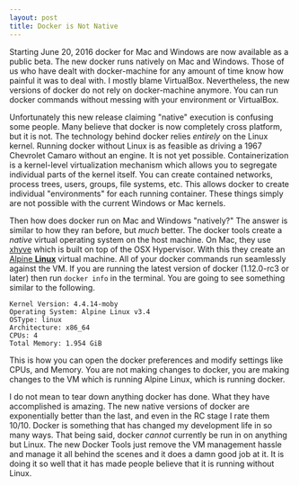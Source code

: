 ```yaml
---
layout: post
title: Docker is Not Native
---
```



Starting June 20, 2016 docker for Mac and Windows are now available as a public beta. The new docker runs natively on Mac and Windows. Those of us who have dealt with docker-machine for any amount of time know how painful it was to deal with. I mostly blame VirtualBox. Nevertheless, the new versions of docker do not rely on docker-machine anymore. You can run docker commands without messing with your environment or VirtualBox.

Unfortunately this new release claiming "native" execution is confusing some people. Many believe that docker is now completely cross platform, but it is not. The technology behind docker relies *entirely* on the Linux kernel. Running docker without Linux is as feasible as driving a 1967 Chevrolet Camaro without an engine. It is not yet possible. Containerization is a kernel-level virtualization mechanism which allows you to segregate individual parts of the kernel itself. You can create contained networks, process trees, users, groups, file systems, etc. This allows docker to create individual "environments" for each running container. These things simply are not possible with the current Windows or Mac kernels.

Then how does docker run on Mac and Windows "natively?" The answer is similar to how they ran before, but *much* better. The docker tools create a *native* virtual operating system on the host machine. On Mac, they use [xhyve](https://github.com/mist64/xhyve) which is built on top of the OSX Hypervisor. With this they create an [Alpine **Linux**](http://www.alpinelinux.org/) virtual machine. All of your docker commands run seamlessly against the VM. If you are running the latest version of docker (1.12.0-rc3 or later) then run `docker info` in the terminal. You are going to see something similar to the following.

```
Kernel Version: 4.4.14-moby
Operating System: Alpine Linux v3.4
OSType: linux
Architecture: x86_64
CPUs: 4
Total Memory: 1.954 GiB
```

This is how you can open the docker preferences and modify settings like CPUs, and Memory. You are not making changes to docker, you are making changes to the VM which is running Alpine Linux, which is running docker.

I do not mean to tear down anything docker has done. What they have accomplished is amazing. The new native versions of docker are exponentially better than the last, and even in the RC stage I rate them 10/10. Docker is something that has changed my development life in so many ways. That being said, docker *cannot* currently be run in on anything but Linux. The new Docker Tools just remove the VM management hassle and manage it all behind the scenes and it does a damn good job at it. It is doing it so well that it has made people believe that it is running without Linux.
